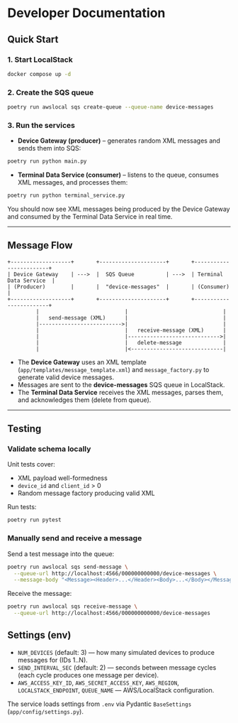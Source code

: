 # Developer Documentation

## Quick Start

### 1. Start LocalStack
```bash
docker compose up -d
````

### 2. Create the SQS queue

```bash
poetry run awslocal sqs create-queue --queue-name device-messages
```

### 3. Run the services

* **Device Gateway (producer)** – generates random XML messages and sends them into SQS:

```bash
poetry run python main.py
```

* **Terminal Data Service (consumer)** – listens to the queue, consumes XML messages, and processes them:

```bash
poetry run python terminal_service.py
```

You should now see XML messages being produced by the Device Gateway and consumed by the Terminal Data Service in real time.

---

## Message Flow

```
+-------------------+       +---------------------+       +------------------------+
| Device Gateway    | --->  |  SQS Queue          | --->  | Terminal Data Service  |
| (Producer)        |       |  "device-messages"  |       | (Consumer)             |
+-------------------+       +---------------------+       +------------------------+
         |                           |                              |
         |   send-message (XML)      |                              |
         |-------------------------->|                              |
         |                           |   receive-message (XML)      |
         |                           |----------------------------->|
         |                           |   delete-message             |
         |                           |<-----------------------------|
```

* The **Device Gateway** uses an XML template (`app/templates/message_template.xml`) and `message_factory.py` to generate valid device messages.
* Messages are sent to the **device-messages** SQS queue in LocalStack.
* The **Terminal Data Service** receives the XML messages, parses them, and acknowledges them (delete from queue).

---

## Testing

### Validate schema locally

Unit tests cover:

* XML payload well-formedness
* `device_id` and `client_id` > 0
* Random message factory producing valid XML

Run tests:

```bash
poetry run pytest
```

### Manually send and receive a message

Send a test message into the queue:

```bash
poetry run awslocal sqs send-message \
  --queue-url http://localhost:4566/000000000000/device-messages \
  --message-body "<Message><Header>...</Header><Body>...</Body></Message>"
```

Receive the message:

```bash
poetry run awslocal sqs receive-message \
  --queue-url http://localhost:4566/000000000000/device-messages
```

## Settings (env)

- `NUM_DEVICES` (default: 3) — how many simulated devices to produce messages for (IDs 1..N).
- `SEND_INTERVAL_SEC` (default: 2) — seconds between message cycles (each cycle produces one message per device).
- `AWS_ACCESS_KEY_ID`, `AWS_SECRET_ACCESS_KEY`, `AWS_REGION`, `LOCALSTACK_ENDPOINT`, `QUEUE_NAME` — AWS/LocalStack configuration.

The service loads settings from `.env` via Pydantic `BaseSettings` (`app/config/settings.py`).

```
